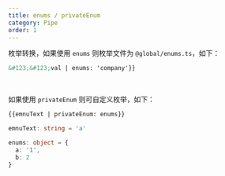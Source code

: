 ```yaml
---
title: enums / privateEnum
category: Pipe
order: 1
---
```


枚举转换，如果使用 `enums` 则枚举文件为 `@global/enums.ts`，如下：

```html
&#123;&#123;val | enums: 'company'}}
```

<br>

如果使用 `privateEnum` 则可自定义枚举，如下：

```html
{{emnuText | privateEnum: enums}}
```

```typescript
emnuText: string = 'a'

enums: object = {
  a: '1',
  b: 2
}
```

